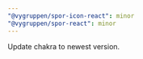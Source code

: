```yaml
---
"@vygruppen/spor-icon-react": minor
"@vygruppen/spor-react": minor
---
```


Update chakra to newest version.
